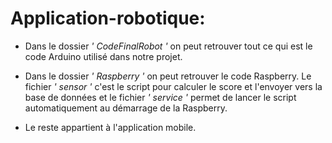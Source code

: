 # Application-robotique:
- Dans le dossier *' CodeFinalRobot '* on peut retrouver tout ce qui est le code Arduino utilisé dans notre projet.

- Dans le dossier *' Raspberry '* on peut retrouver le code Raspberry. Le fichier *' sensor '* c'est le script pour calculer le score et l'envoyer vers la base de données et le fichier *' service '* permet de lancer le script automatiquement au démarrage de la Raspberry.

- Le reste appartient à l'application mobile.

